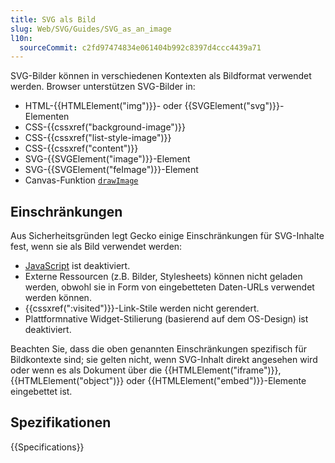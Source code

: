 ```yaml
---
title: SVG als Bild
slug: Web/SVG/Guides/SVG_as_an_image
l10n:
  sourceCommit: c2fd97474834e061404b992c8397d4ccc4439a71
---
```


SVG-Bilder können in verschiedenen Kontexten als Bildformat verwendet werden. Browser unterstützen SVG-Bilder in:

- HTML-{{HTMLElement("img")}}- oder {{SVGElement("svg")}}-Elementen
- CSS-{{cssxref("background-image")}}
- CSS-{{cssxref("list-style-image")}}
- CSS-{{cssxref("content")}}
- SVG-{{SVGElement("image")}}-Element
- SVG-{{SVGElement("feImage")}}-Element
- Canvas-Funktion [`drawImage`](/de/docs/Web/API/Canvas_API/Tutorial/Using_images#drawing_images)

## Einschränkungen

Aus Sicherheitsgründen legt Gecko einige Einschränkungen für SVG-Inhalte fest, wenn sie als Bild verwendet werden:

- [JavaScript](/de/docs/Web/JavaScript) ist deaktiviert.
- Externe Ressourcen (z.B. Bilder, Stylesheets) können nicht geladen werden, obwohl sie in Form von eingebetteten Daten-URLs verwendet werden können.
- {{cssxref(":visited")}}-Link-Stile werden nicht gerendert.
- Plattformnative Widget-Stilierung (basierend auf dem OS-Design) ist deaktiviert.

Beachten Sie, dass die oben genannten Einschränkungen spezifisch für Bildkontexte sind; sie gelten nicht, wenn SVG-Inhalt direkt angesehen wird oder wenn es als Dokument über die {{HTMLElement("iframe")}}, {{HTMLElement("object")}} oder {{HTMLElement("embed")}}-Elemente eingebettet ist.

## Spezifikationen

{{Specifications}}
